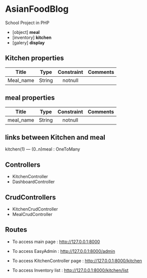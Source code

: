 # AsianFoodBlog

School Project in PHP

- [object] **meal**
- [inventory] **kitchen**
- [galery] **display**

## Kitchen properties

| Title | Type | Constraint | Comments |
|:---------:|:-----------:|:----------:|:--------:|
| Meal_name | String | notnull | |

## meal properties

| Title | Type | Constraint | Comments |
|:---------:|:-----------:|:----------:|:--------:|
| meal_name | String | notnull | |

## links between Kitchen and meal

kitchen(1) — (0..n)meal : OneToMany

## Controllers

- KitchenController
- DashboardController

## CrudControllers

- KitchenCrudController
- MealCrudController

## Routes 

- To access main page :
    http://127.0.0.1:8000

- To access EasyAdmin :
    http://127.0.0.1:8000/admin

- To access KitchenController page :
    http://127.0.0.1:8000/kitchen

- To access Inventory list :
    http://127.0.0.1:8000/kitchen/list




